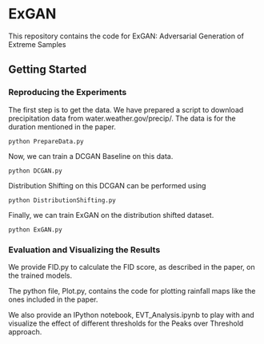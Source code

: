 # ExGAN

This repository contains the code for ExGAN: Adversarial Generation of Extreme Samples

## Getting Started

### Reproducing the Experiments

The first step is to get the data. We have prepared a script to download precipitation data from water.weather.gov/precip/. The data is
for the duration mentioned in the paper.

```
python PrepareData.py
```
Now, we can train a DCGAN Baseline on this data. 

```
python DCGAN.py
```
Distribution Shifting on this DCGAN can be performed using 
```
python DistributionShifting.py
```
Finally, we can train ExGAN on the distribution shifted dataset. 
```
python ExGAN.py
```

### Evaluation and Visualizing the Results

We provide FID.py to calculate the FID score, as described in the paper, on the trained models. 

The python file, Plot.py, contains the code for plotting rainfall maps like the ones included in the paper. 

We also provide an IPython notebook, EVT_Analysis.ipynb to play with and visualize the effect of different thresholds for the Peaks over 
Threshold approach.

